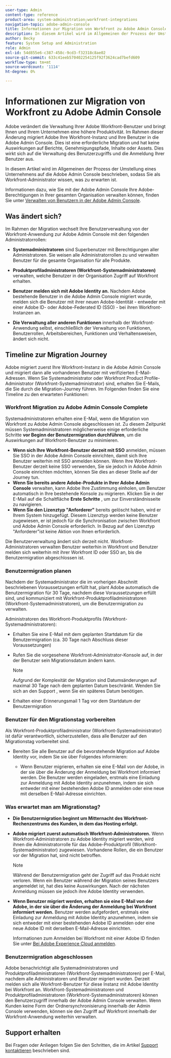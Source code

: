 ```yaml
---
user-type: Admin
content-type: reference
product-area: system-administration;workfront-integrations
navigation-topic: adobe-admin-console
title: Informationen zur Migration von Workfront zu Adobe Admin Console
description: In diesem Artikel wird im Allgemeinen der Prozess der Umstellung eines Unternehmens auf die Adobe Admin Console beschrieben, sodass Sie als Workfront-Administrator wissen, was zu erwarten ist.
author: Becky
feature: System Setup and Administration
role: Admin
exl-id: 54d855e6-c387-458c-9cd3-f32318c8ae02
source-git-commit: 633c41eeb570402254125f92f3624cad7befd609
workflow-type: tm+mt
source-wordcount: '1114'
ht-degree: 0%

---
```


# Informationen zur Migration von Workfront zu Adobe Admin Console

Adobe verändert die Verwaltung Ihrer Adobe Workfront-Benutzer und bringt Ihnen und Ihrem Unternehmen eine höhere Produktivität. Im Rahmen dieser Änderung migriert Adobe Ihre Workfront-Instanz und Ihre Benutzer in die Adobe Admin Console. Dies ist eine erforderliche Migration und hat keine Auswirkungen auf Berichte, Genehmigungspfade, Inhalte oder Assets. Dies wirkt sich auf die Verwaltung des Benutzerzugriffs und die Anmeldung Ihrer Benutzer aus.

In diesem Artikel wird im Allgemeinen der Prozess der Umstellung eines Unternehmens auf die Adobe Admin Console beschrieben, sodass Sie als Workfront-Administrator wissen, was zu erwarten ist.

Informationen dazu, wie Sie mit der Adobe Admin Console Ihre Adobe-Berechtigungen in Ihrer gesamten Organisation verwalten können, finden Sie unter [Verwalten von Benutzern in der Adobe Admin Console](/help/quicksilver/administration-and-setup/add-users/create-and-manage-users/admin-console.md).

## Was ändert sich?

Im Rahmen der Migration wechselt Ihre Benutzerverwaltung von der Workfront-Anwendung zur Adobe Admin Console mit den folgenden Administratorrollen:

* **Systemadministratoren** sind Superbenutzer mit Berechtigungen aller Administratoren. Sie weisen alle Administratorrollen zu und verwalten Benutzer für die gesamte Organisation für alle Produkte.

* **Produktprofiladministratoren (Workfront-Systemadministratoren)** verwalten, welche Benutzer in der Organisation Zugriff auf Workfront erhalten.

* **Benutzer melden sich mit Adobe Identity an.** Nachdem Adobe bestehende Benutzer in die Adobe Admin Console migriert wurde, melden sich die Benutzer mit ihrer neuen Adobe-Identität - entweder mit einer Adobe ID- oder Adobe-Federated ID (SSO) - bei ihren Workfront-Instanzen an.

* **Die Verwaltung aller anderen Funktionen** innerhalb der Workfront-Anwendung selbst, einschließlich der Verwaltung von Funktionen, Benutzerrollen, Arbeitsbereichen, Funktionen und Verhaltensweisen, ändert sich nicht.

## Timeline zur Migration Journey

Adobe migriert zuerst Ihre Workfront-Instanz in die Adobe Admin Console und migriert dann alle vorhandenen Benutzer mit verifizierten E-Mail-Adressen. Wenn Sie Systemadministrator oder Workfront Product Profile-Administrator (Workfront-Systemadministrator) sind, erhalten Sie E-Mails, die Sie durch die Migration-Journey führen. Im Folgenden finden Sie eine Timeline zu den erwarteten Funktionen:

### Workfront Migration zu Adobe Admin Console Complete

Systemadministratoren erhalten eine E-Mail, wenn die Migration von Workfront zu Adobe Admin Console abgeschlossen ist. Zu diesem Zeitpunkt müssen Systemadministratoren möglicherweise einige erforderliche Schritte **vor Beginn der Benutzermigration durchführen**, um die Auswirkungen auf Workfront-Benutzer zu minimieren.

* **Wenn sich Ihre Workfront-Benutzer derzeit mit SSO** anmelden, müssen Sie SSO in der Adobe Admin Console einrichten, damit sich Ihre Benutzer weiterhin mit SSO anmelden können. Wenn Ihre Workfront-Benutzer derzeit keine SSO verwenden, Sie sie jedoch in Adobe Admin Console einrichten möchten, können Sie dies an dieser Stelle auf der Journey tun.
* **Wenn Sie bereits andere Adobe-Produkte in Ihrer Adobe Admin Console** verwalten, kann Adobe Ihre Zustimmung einholen, um Benutzer automatisch in Ihre bestehende Konsole zu migrieren. Klicken Sie in der E-Mail auf die Schaltfläche **Erste Schritte** , um zur Einverständnisseite zu navigieren.
* **Wenn Sie den Lizenztyp &quot;Anforderer&quot;** bereits gelöscht haben, wird er Ihrem System hinzugefügt. Diesem Lizenztyp werden keine Benutzer zugewiesen, er ist jedoch für die Synchronisation zwischen Workfront und Adobe Admin Console erforderlich. In Bezug auf den Lizenztyp &quot;Anforderer&quot;ist keine Aktion von Ihnen erforderlich.

Die Benutzerverwaltung ändert sich derzeit nicht. Workfront-Administratoren verwalten Benutzer weiterhin in Workfront und Benutzer melden sich weiterhin mit ihrer Workfront ID oder SSO an, bis die Benutzermigration abgeschlossen ist.

### Benutzermigration planen

Nachdem der Systemadministrator die im vorherigen Abschnitt beschriebenen Voraussetzungen erfüllt hat, plant Adobe automatisch die Benutzermigration für 30 Tage, nachdem diese Voraussetzungen erfüllt sind, und kommuniziert mit Workfront-Produktprofiladministratoren (Workfront-Systemadministratoren), um die Benutzermigration zu verwalten.

Administratoren des Workfront-Produktprofils (Workfront-Systemadministratoren):

* Erhalten Sie eine E-Mail mit dem geplanten Startdatum für die Benutzermigration (ca. 30 Tage nach Abschluss dieser Voraussetzungen)
* Rufen Sie die vorgesehene Workfront-Administrator-Konsole auf, in der der Benutzer sein Migrationsdatum ändern kann.

  >[!NOTE]
  >
  >Aufgrund der Komplexität der Migration sind Datumsänderungen auf maximal 30 Tage nach dem geplanten Datum beschränkt. Wenden Sie sich an den Support , wenn Sie ein späteres Datum benötigen.

* Erhalten einer Erinnerungsmail 1 Tag vor dem Startdatum der Benutzermigration

### Benutzer für den Migrationstag vorbereiten

Als Workfront-Produktprofiladministrator (Workfront-Systemadministrator) ist dafür verantwortlich, sicherzustellen, dass alle Benutzer auf den Migrationstag vorbereitet sind.

* Bereiten Sie alle Benutzer auf die bevorstehende Migration auf Adobe Identity vor, indem Sie sie über Folgendes informieren:

   * Wenn Benutzer migrieren, erhalten sie eine E-Mail von der Adobe, in der sie über die Änderung der Anmeldung bei Workfront informiert werden. Die Benutzer werden eingeladen, erstmals eine Einladung zur Anmeldung mit Adobe Identity anzunehmen, indem sie sich entweder mit einer bestehenden Adobe ID anmelden oder eine neue mit derselben E-Mail-Adresse einrichten.

### Was erwartet man am Migrationstag?

* **Die Benutzermigration beginnt um Mitternacht des Workfront-Rechenzentrums des Kunden, in dem das Hosting erfolgt.**

* **Adobe migriert zuerst automatisch Workfront-Administratoren.** Wenn Workfront-Administratoren zu Adobe Identity migriert werden, wird ihnen die Administratorrolle für das Adobe-Produktprofil (Workfront-Systemadministrator) zugewiesen. Vorhandene Rollen, die ein Benutzer vor der Migration hat, sind nicht betroffen.

  >[!NOTE]
  >
  >Während der Benutzermigration geht der Zugriff auf das Produkt nicht verloren. Wenn ein Benutzer während der Migration seines Benutzers angemeldet ist, hat dies keine Auswirkungen. Nach der nächsten Anmeldung müssen sie jedoch ihre Adobe Identity verwenden.



* **Wenn Benutzer migriert werden, erhalten sie eine E-Mail von der Adobe, in der sie über die Änderung der Anmeldung bei Workfront informiert werden.** Benutzer werden aufgefordert, erstmals eine Einladung zur Anmeldung mit Adobe Identity anzunehmen, indem sie sich entweder mit einer bestehenden Adobe ID anmelden oder eine neue Adobe ID mit derselben E-Mail-Adresse einrichten.

  Informationen zum Anmelden bei Workfront mit einer Adobe ID finden Sie unter [Bei Adobe Experience Cloud anmelden](/help/quicksilver/workfront-basics/navigate-workfront/workfront-navigation/adobe-unified-experience.md#log-in-to-adobe-experience-cloud).

### Benutzermigration abgeschlossen

Adobe benachrichtigt alle Systemadministratoren und Produktprofiladministratoren (Workfront-Systemadministratoren) per E-Mail, nachdem alle Administratoren und Benutzer migriert wurden. Derzeit melden sich alle Workfront-Benutzer für diese Instanz mit Adobe Identity bei Workfront an. Workfront-Systemadministratoren und Produktprofiladministratoren (Workfront-Systemadministratoren) können den Benutzerzugriff innerhalb der Adobe Admin Console verwalten. Wenn Kunden keine Form der Ordnersynchronisierung innerhalb der Admin Console verwenden, können sie den Zugriff auf Workfront innerhalb der Workfront-Anwendung weiterhin verwalten.

## Support erhalten

Bei Fragen oder Anliegen folgen Sie den Schritten, die im Artikel [Support kontaktieren](/help/quicksilver/workfront-basics/tips-tricks-and-troubleshooting/contact-customer-support.md) beschrieben sind.




